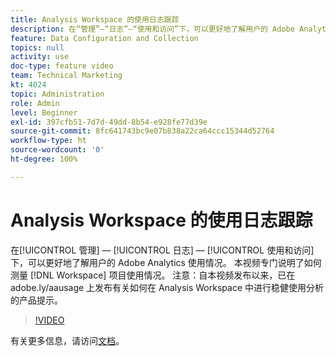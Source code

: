 ```yaml
---
title: Analysis Workspace 的使用日志跟踪
description: 在“管理”—“日志”—“使用和访问”下，可以更好地了解用户的 Adobe Analytics 使用情况。 本视频专门说明了如何测量 Workspace 项目使用情况。
feature: Data Configuration and Collection
topics: null
activity: use
doc-type: feature video
team: Technical Marketing
kt: 4024
topic: Administration
role: Admin
level: Beginner
exl-id: 397cfb51-7d7d-49dd-8b54-e928fe77d39e
source-git-commit: 8fc641743bc9e07b838a22ca64ccc15344d52764
workflow-type: ht
source-wordcount: '0'
ht-degree: 100%

---
```


# Analysis Workspace 的使用日志跟踪

在[!UICONTROL 管理] — [!UICONTROL 日志] — [!UICONTROL 使用和访问]下，可以更好地了解用户的 Adobe Analytics 使用情况。 本视频专门说明了如何测量 [!DNL Workspace] 项目使用情况。 注意：自本视频发布以来，已在 adobe.ly/aausage 上发布有关如何在 Analysis Workspace 中进行稳健使用分析的产品提示。

>[!VIDEO](https://video.tv.adobe.com/v/29768/?quality=12&learn=on)

有关更多信息，请访问[文档](https://experienceleague.adobe.com/docs/analytics/admin/admin-tools/logs.html?lang=zh-Hans)。
